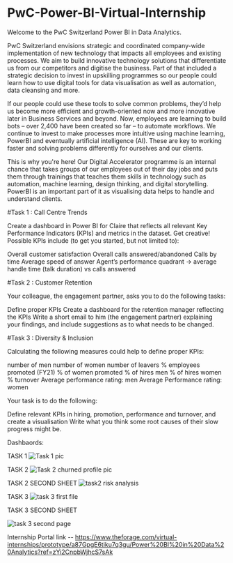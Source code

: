 # PwC-Power-BI-Virtual-Internship

Welcome to the PwC Switzerland Power BI in Data Analytics.

PwC Switzerland envisions strategic and coordinated company-wide implementation of new technology that impacts all employees and existing processes. We aim to build innovative technology solutions that differentiate us from our competitors and digitise the business. Part of that included a strategic decision to invest in upskilling programmes so our people could learn how to use digital tools for data visualisation as well as automation, data cleansing and more.

If our people could use these tools to solve common problems, they’d help us become more efficient and growth-oriented now and more innovative later in Business Services and beyond. Now, employees are learning to build bots – over 2,400 have been created so far – to automate workflows. We continue to invest to make processes more intuitive using machine learning, PowerBI and eventually artificial intelligence (AI). These are key to working faster and solving problems differently for ourselves and our clients.

This is why you're here! Our Digital Accelerator programme is an internal chance that takes groups of our employees out of their day jobs and puts them through trainings that teaches them skills in technology such as automation, machine learning, design thinking, and digital storytelling. PowerBI is an important part of it as visualising data helps to handle and understand clients.

#Task 1 : Call Centre Trends

Create a dashboard in Power BI for Claire that reflects all relevant Key Performance Indicators (KPIs) and metrics in the dataset. Get creative! Possible KPIs include (to get you started, but not limited to):

Overall customer satisfaction
Overall calls answered/abandoned
Calls by time
Average speed of answer
Agent’s performance quadrant -> average handle time (talk duration) vs calls answered

#Task 2 : Customer Retention

Your colleague, the engagement partner, asks you to do the following tasks:

Define proper KPIs
Create a dashboard for the retention manager reflecting the KPIs
Write a short email to him (the engagement partner) explaining your findings, and include suggestions as to what needs to be changed.

#Task 3 : Diversity & Inclusion

Calculating the following measures could help to define proper KPIs:

number of men
number of women
number of leavers
% employees promoted (FY21)
% of women promoted
% of hires men
% of hires women
% turnover
Average performance rating: men
Average Performance rating: women

Your task is to do the following:

Define relevant KPIs in hiring, promotion, performance and turnover, and create a visualisation
Write what you think some root causes of their slow progress might be.


Dashbaords: 

TASK 1
![Task 1 pic](https://user-images.githubusercontent.com/112333555/231365221-4fa7c3d0-3f9b-475b-add6-cfab15b79931.jpg)

TASK 2
![Task 2 churned profile pic](https://user-images.githubusercontent.com/112333555/231365277-6f55768f-1a7c-4ab9-a069-6601c02ba3da.jpg)


TASK 2 SECOND SHEET
![task2 risk analysis](https://user-images.githubusercontent.com/112333555/231365391-961be503-e11d-4d54-83e7-89dcff4e7937.jpg)

TASK 3
![task 3 first file](https://user-images.githubusercontent.com/112333555/231365433-a5ac09d5-5a61-442d-addc-032e86621a24.jpg)

TASK 3 SECOND SHEET 

![task 3 second page](https://user-images.githubusercontent.com/112333555/231365472-26ff2d76-0f05-4b11-8661-401c98bd3173.jpg)




Internship Portal link -- https://www.theforage.com/virtual-internships/prototype/a87GpgE6tiku7q3gu/Power%20BI%20in%20Data%20Analytics?ref=zYi2CnpbWjhcS7sAk
